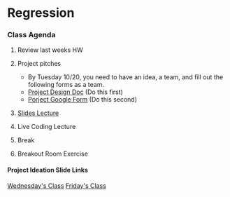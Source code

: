# Regression

### Class Agenda
1. Review last weeks HW
2. Project pitches
	* By Tuesday 10/20, you need to have an idea, a team, and fill out the following forms as a team. 
	* [Project Design Doc](https://docs.google.com/document/d/1avQ6WheD7tdgx54c0rrEHVoz9I6kpgMTA7HeYMWMKGc/edit?usp=sharing) (Do this first) 
	* [Porject Google Form](https://docs.google.com/forms/d/1tTUWioYksUuukgbX5xSBYFwGLUol9GCaOk_72ZxXtiE/prefill) (Do this second) 

3. [Slides Lecture](https://docs.google.com/presentation/d/1zIm-B1dtiDqmzLkwobKfVGag-ShnyxoAn4_NmcTlndI/edit?usp=sharing)
4. Live Coding Lecture
5. Break
6. Breakout Room Exercise


#### Project Ideation Slide Links
[Wednesday's Class](https://docs.google.com/presentation/d/1cMfTzuYYOijC_C0NTImBJcOSlzmdSZ7jBLqHMADfa1c/edit#slide=id.ga02c2d21d0_0_66)
[Friday's Class](https://docs.google.com/presentation/d/1wkq4wXhmq3haG_HXJFIOkV-fUWNcg_q5IYt3AC9qeqo/edit#slide=id.ga02c2d21d3_0_30)


